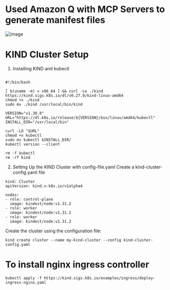  # Used Amazon Q with MCP Servers to generate manifest files
![image](https://github.com/user-attachments/assets/e8699222-6445-4231-85cb-fb6eb969d89e)

# KIND Cluster Setup
1. Installing KIND and kubectl
```

#!/bin/bash

[ $(uname -m) = x86_64 ] && curl -Lo ./kind https://kind.sigs.k8s.io/dl/v0.27.0/kind-linux-amd64
chmod +x ./kind
sudo mv ./kind /usr/local/bin/kind

VERSION="v1.30.0"
URL="https://dl.k8s.io/release/${VERSION}/bin/linux/amd64/kubectl"
INSTALL_DIR="/usr/local/bin"

curl -LO "$URL"
chmod +x kubectl
sudo mv kubectl $INSTALL_DIR/
kubectl version --client

rm -f kubectl
rm -rf kind

```
2. Setting Up the KIND Cluster with config-file.yaml
Create a kind-cluster-config.yaml file
```
kind: Cluster
apiVersion: kind.x-k8s.io/v1alpha4

nodes:
- role: control-plane
  image: kindest/node:v1.31.2
- role: worker
  image: kindest/node:v1.31.2
- role: worker
  image: kindest/node:v1.31.2
```
Create the cluster using the configuration file:
```
kind create cluster --name my-kind-cluster --config kind-cluster-config.yaml 
```
# To install nginx ingress controller
```
kubectl apply -f https://kind.sigs.k8s.io/examples/ingress/deploy-ingress-nginx.yaml
```













